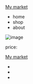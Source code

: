 <html>
<body>
<div class="menu">
<a href="#">My market</a>
<ul>
<li>home</li>
<li>shop</li>
<li>about</li>
</ul>
</div>

<div class="kala1">
   <div>
      <div>
       <image src="#" alt="image">
      </div>
      <p> price: </p>
   </div>
</div>

<div class="ended">
<a href="#">My market</a>
<ul>
<li><a href="#"><i class="faz fa-instagram"></i></a></li>
<li><a href="#"><i class="faz fa-twiter"></i></a></li>
<li><a href="#"><i class="faz fa-github"></i></a></li>
</ul>
</div>

</body>
</html>
